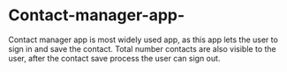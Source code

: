 # Contact-manager-app-
 Contact manager app is most widely used app, as this app lets the user to sign in and save the contact. Total number contacts are also visible to the user, after the contact save process the user can sign out.
